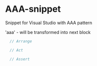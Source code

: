 # AAA-snippet
Snippet for Visual Studio with AAA pattern

'aaa' - will be transformed into next block

``` csharp
  // Arrange

  // Act

  // Assert
```
